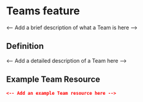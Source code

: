 # Teams feature
	
<-- Add a brief description of what a Team is here -->

## Definition

<-- Add a detailed description of a Team here -->

## Example Team Resource

```json
<-- Add an example Team resource here -->
```
